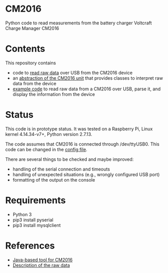 # CM2016
Python code to read measurements from the battery charger Voltcraft Charge Manager CM2016


# Contents

This repository contains
- code to [read raw data](src/CM2016/CMserial.py) over USB from the CM2016 device
- an [abstraction of the CM2016 unit](src/CM2016/CM2016.py) that provides classes to interpret raw data from the device
- [example code](src/main.py) to read raw data from a CM2016 over USB, parse it, and display the information from the device

# Status

This code is in prototype status. It was tested on a Raspberry Pi, Linux kernel 4.14.34-v7+, Python version 2.7.13.

The code assumes that CM2016 is connected through /dev/ttyUSB0. This code can be changed in the [config file](src/CM2016.ini).

There are several things to be checked and maybe improved:
- handling of the serial connection and timeouts
- handling of unexpected situations (e.g., wrongly configured USB port)
- formatting of the output on the console


# Requirements
- Python 3
- pip3 install pyserial
- pip3 install mysqlclient

# References
- [Java-based tool for CM2016](https://gitlab.projecttac.com/tarator/cm2016)
- [Description of the raw data](http://www.leisenfels.com/howto-charge-manager-2016-data-format)
